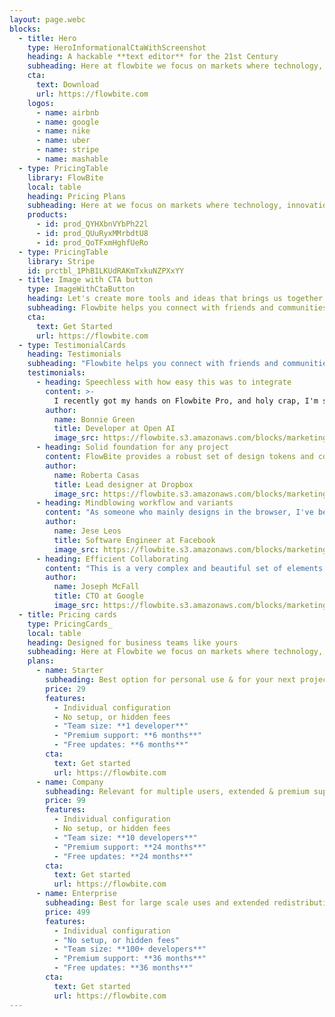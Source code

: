 ```yaml
---
layout: page.webc
blocks:
  - title: Hero
    type: HeroInformationalCtaWithScreenshot
    heading: A hackable **text editor** for the 21st Century
    subheading: Here at flowbite we focus on markets where technology, innovation, and capital can unlock long-term value.
    cta:
      text: Download
      url: https://flowbite.com
    logos:
      - name: airbnb
      - name: google
      - name: nike
      - name: uber
      - name: stripe
      - name: mashable
  - type: PricingTable
    library: FlowBite
    local: table
    heading: Pricing Plans
    subheading: Here at we focus on markets where technology, innovation, and capital can unlock long-term value and drive economic growth.
    products:
      - id: prod_QYHXbnVYbPh22l
      - id: prod_QUuRyxMMrbdtU8
      - id: prod_QoTFxmHghfUeRo
  - type: PricingTable
    library: Stripe
    id: prctbl_1PhB1LKUdRAKmTxkuNZPXxYY
  - title: Image with CTA button
    type: ImageWithCtaButton
    heading: Let's create more tools and ideas that brings us together.
    subheading: Flowbite helps you connect with friends and communities of people who share your interests. Connecting with your friends and family as well as discovering new ones is easy with features like Groups.
    cta:
      text: Get Started
      url: https://flowbite.com
  - type: TestimonialCards
    heading: Testimonials
    subheading: "Flowbite helps you connect with friends and communities of people who share your interests."
    testimonials:
      - heading: Speechless with how easy this was to integrate
        content: >-
          I recently got my hands on Flowbite Pro, and holy crap, I'm speechless with how easy this was to integrate within my application.  Most templates are a pain, code is scattered, and near impossible to theme.  Flowbite has code in one place and I'm not joking when I say it took me a matter of minutes to copy the code, customise it and integrate within a Laravel + Vue application.  If you care for your time, I hands down would go with this.
        author:
          name: Bonnie Green
          title: Developer at Open AI
          image_src: https://flowbite.s3.amazonaws.com/blocks/marketing-ui/avatars/karen-nelson.png
      - heading: Solid foundation for any project
        content: FlowBite provides a robust set of design tokens and components based on the popular Tailwind CSS framework. From the most used UI components like forms and navigation bars to the whole app screens designed both for desktop and mobile, this UI kit provides a solid foundation for any project. Designing with Figma components that can be easily translated to the utility classes of Tailwind CSS is a huge timesaver!
        author:
          name: Roberta Casas
          title: Lead designer at Dropbox
          image_src: https://flowbite.s3.amazonaws.com/blocks/marketing-ui/avatars/roberta-casas.png
      - heading: Mindblowing workflow and variants
        content: "As someone who mainly designs in the browser, I've been a casual user of Figma, but as soon as I saw and started playing with FlowBite my mind was. Everything is so well structured and simple to use (I've learnt so much about Figma by just using the toolkit). Aesthetically, the well designed components are beautiful and will undoubtedly level up your next application."
        author:
          name: Jese Leos
          title: Software Engineer at Facebook
          image_src: https://flowbite.s3.amazonaws.com/blocks/marketing-ui/avatars/jese-leos.png
      - heading: Efficient Collaborating
        content: "This is a very complex and beautiful set of elements. Under the hood it comes with the best things from 2 different worlds: Figma and Tailwind. You have many examples that can be used to create a fast prototype for your team."
        author:
          name: Joseph McFall
          title: CTO at Google
          image_src: https://flowbite.s3.amazonaws.com/blocks/marketing-ui/avatars/joseph-mcfall.png
  - title: Pricing cards
    type: PricingCards_
    local: table
    heading: Designed for business teams like yours
    subheading: Here at Flowbite we focus on markets where technology, innovation, and capital can unlock long-term value and drive economic growth.
    plans:
      - name: Starter
        subheading: Best option for personal use & for your next project.
        price: 29
        features:
          - Individual configuration
          - No setup, or hidden fees
          - "Team size: **1 developer**"
          - "Premium support: **6 months**"
          - "Free updates: **6 months**"
        cta:
          text: Get started
          url: https://flowbite.com
      - name: Company
        subheading: Relevant for multiple users, extended & premium support.
        price: 99
        features:
          - Individual configuration
          - No setup, or hidden fees
          - "Team size: **10 developers**"
          - "Premium support: **24 months**"
          - "Free updates: **24 months**"
        cta:
          text: Get started
          url: https://flowbite.com
      - name: Enterprise
        subheading: Best for large scale uses and extended redistribution rights.
        price: 499
        features:
          - Individual configuration
          - "No setup, or hidden fees"
          - "Team size: **100+ developers**"
          - "Premium support: **36 months**"
          - "Free updates: **36 months**"
        cta:
          text: Get started
          url: https://flowbite.com
---
```

